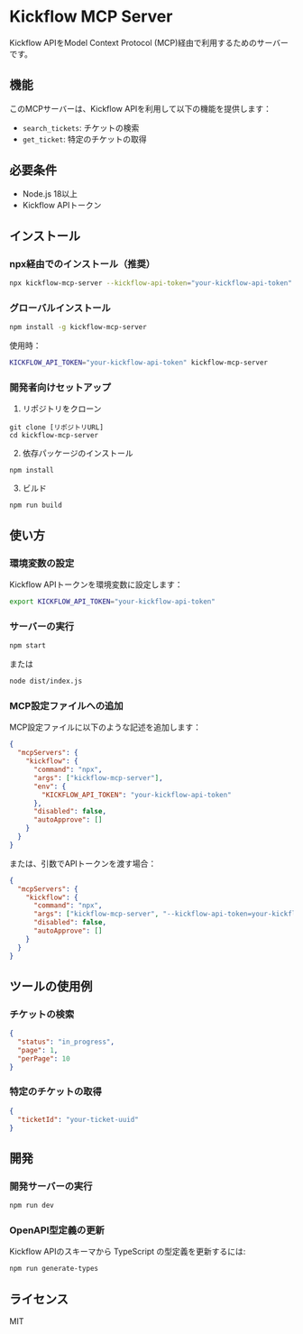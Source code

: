 # Kickflow MCP Server

Kickflow APIをModel Context Protocol (MCP)経由で利用するためのサーバーです。

## 機能

このMCPサーバーは、Kickflow APIを利用して以下の機能を提供します：

- `search_tickets`: チケットの検索
- `get_ticket`: 特定のチケットの取得

## 必要条件

- Node.js 18以上
- Kickflow APIトークン

## インストール

### npx経由でのインストール（推奨）

```bash
npx kickflow-mcp-server --kickflow-api-token="your-kickflow-api-token"
```

### グローバルインストール

```bash
npm install -g kickflow-mcp-server
```

使用時：

```bash
KICKFLOW_API_TOKEN="your-kickflow-api-token" kickflow-mcp-server
```

### 開発者向けセットアップ

1. リポジトリをクローン
```
git clone [リポジトリURL]
cd kickflow-mcp-server
```

2. 依存パッケージのインストール
```
npm install
```

3. ビルド
```
npm run build
```

## 使い方

### 環境変数の設定

Kickflow APIトークンを環境変数に設定します：

```bash
export KICKFLOW_API_TOKEN="your-kickflow-api-token"
```

### サーバーの実行

```bash
npm start
```

または

```bash
node dist/index.js
```

### MCP設定ファイルへの追加

MCP設定ファイルに以下のような記述を追加します：

```json
{
  "mcpServers": {
    "kickflow": {
      "command": "npx",
      "args": ["kickflow-mcp-server"],
      "env": {
        "KICKFLOW_API_TOKEN": "your-kickflow-api-token"
      },
      "disabled": false,
      "autoApprove": []
    }
  }
}
```

または、引数でAPIトークンを渡す場合：

```json
{
  "mcpServers": {
    "kickflow": {
      "command": "npx",
      "args": ["kickflow-mcp-server", "--kickflow-api-token=your-kickflow-api-token"],
      "disabled": false,
      "autoApprove": []
    }
  }
}
```

## ツールの使用例

### チケットの検索

```json
{
  "status": "in_progress",
  "page": 1,
  "perPage": 10
}
```

### 特定のチケットの取得

```json
{
  "ticketId": "your-ticket-uuid"
}
```

## 開発

### 開発サーバーの実行

```bash
npm run dev
```

### OpenAPI型定義の更新

Kickflow APIのスキーマから TypeScript の型定義を更新するには:

```bash
npm run generate-types
```

## ライセンス

MIT
